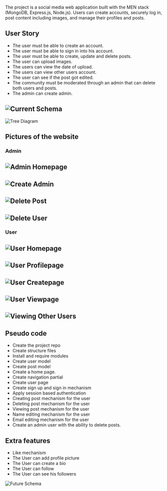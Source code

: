 The project is a social media web application built with the MEN stack (MongoDB, Express.js, Node.js). Users can create accounts, securely log in, post content including images, and manage their profiles and posts.

## User Story
- The user must be able to create an account.
- The user must be able to sign in into his account.
- The user must be able to create, update and delete posts.
- The user can upload images.
- The users can view the date of upload.
- The users can view other users account.
- The user can see if the post got edited.
- The community must be moderated through an admin that can delete both users and posts.
- The admin can create admin.

![Current Schema](Resources/currentSchema.png)
---
![Tree Diagram](Resources/treeDiagram.png)

## Pictures of the website
### Admin 
![Admin Homepage](Resources/Admin/Admin%20Homepage.png)
---
![Create Admin](Resources/Admin/CreateAdmin.png)
---
![Delete Post](Resources/Admin/DeletePost.png)
---
![Delete User](Resources/Admin/DeleteUser.png)
---

### User 
![User Homepage](Resources/User/UserHomepage.png)
---
![User Profilepage](Resources/User/UserProfilepage.png)
---
![User Createpage](Resources/User/UserCreate.png)
---
![User Viewpage](Resources/User/ViewEditingDeleting.png)
---
![Viewing Other Users](Resources/User/ViewingOtherUsers.png)
---

## Pseudo code
- Create the project repo
- Create structure files
- Install and require modules 
- Create user model
- Create post model
- Create a home page.
- Create navigation partial
- Create user page
- Create sign up and sign in mechanism
- Apply session based authentication
- Creating post mechanism for the user
- Deleting post mechanism for the user
- Viewing post mechanism for the user
- Name editing mechanism for the user
- Email editing mechanism for the user
- Create an admin user with the ability to delete posts.

## Extra features 
- Like mechanism
- The User can add profile picture
- The User can create a bio
- The User can follow 
- The User can see his followers

![Future Schema](Resources/futureSchema.png)
